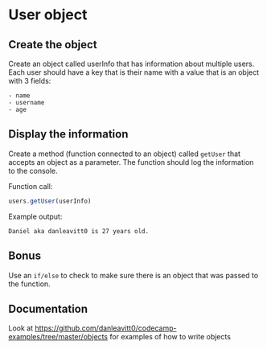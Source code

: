# User object

## Create the object

Create an object called userInfo that has information about multiple users. Each user should have a key that is their name with a value that is an object with 3 fields:

	- name
	- username
	- age

## Display the information

Create a method (function connected to an object) called `getUser` that accepts an object as a parameter. The function should log
the information to the console.

Function call:
```js
users.getUser(userInfo)
```
Example output:
```
Daniel aka danleavitt0 is 27 years old.
```

## Bonus
Use an `if/else` to check to make sure there is an object that was passed to the function.

## Documentation
Look at https://github.com/danleavitt0/codecamp-examples/tree/master/objects for examples of how to write objects
